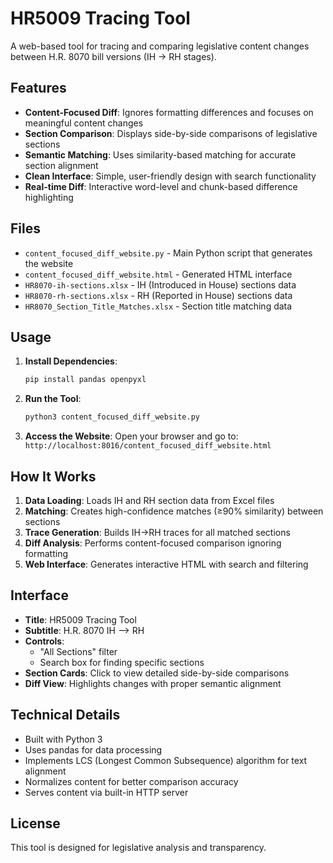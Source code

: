 # HR5009 Tracing Tool

A web-based tool for tracing and comparing legislative content changes between H.R. 8070 bill versions (IH → RH stages).

## Features

- **Content-Focused Diff**: Ignores formatting differences and focuses on meaningful content changes
- **Section Comparison**: Displays side-by-side comparisons of legislative sections
- **Semantic Matching**: Uses similarity-based matching for accurate section alignment
- **Clean Interface**: Simple, user-friendly design with search functionality
- **Real-time Diff**: Interactive word-level and chunk-based difference highlighting

## Files

- `content_focused_diff_website.py` - Main Python script that generates the website
- `content_focused_diff_website.html` - Generated HTML interface
- `HR8070-ih-sections.xlsx` - IH (Introduced in House) sections data
- `HR8070-rh-sections.xlsx` - RH (Reported in House) sections data  
- `HR8070_Section_Title_Matches.xlsx` - Section title matching data

## Usage

1. **Install Dependencies**:
   ```bash
   pip install pandas openpyxl
   ```

2. **Run the Tool**:
   ```bash
   python3 content_focused_diff_website.py
   ```

3. **Access the Website**:
   Open your browser and go to: `http://localhost:8016/content_focused_diff_website.html`

## How It Works

1. **Data Loading**: Loads IH and RH section data from Excel files
2. **Matching**: Creates high-confidence matches (≥90% similarity) between sections
3. **Trace Generation**: Builds IH→RH traces for all matched sections
4. **Diff Analysis**: Performs content-focused comparison ignoring formatting
5. **Web Interface**: Generates interactive HTML with search and filtering

## Interface

- **Title**: HR5009 Tracing Tool
- **Subtitle**: H.R. 8070 IH --> RH
- **Controls**: 
  - "All Sections" filter
  - Search box for finding specific sections
- **Section Cards**: Click to view detailed side-by-side comparisons
- **Diff View**: Highlights changes with proper semantic alignment

## Technical Details

- Built with Python 3
- Uses pandas for data processing
- Implements LCS (Longest Common Subsequence) algorithm for text alignment
- Normalizes content for better comparison accuracy
- Serves content via built-in HTTP server

## License

This tool is designed for legislative analysis and transparency. 